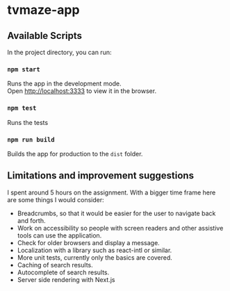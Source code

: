 # tvmaze-app


## Available Scripts

In the project directory, you can run:

### `npm start`

Runs the app in the development mode.\
Open [http://localhost:3333](http://localhost:3333) to view it in the browser.


### `npm test`

Runs the tests

### `npm run build`

Builds the app for production to the `dist` folder.


## Limitations and improvement suggestions

I spent around 5 hours on the assignment. With a bigger time frame here are some things I would consider:

 - Breadcrumbs, so that it would be easier for the user to navigate back and forth.
 - Work on accessibility so people with screen readers and other assistive tools can use the application.
 - Check for older browsers and display a message.
 - Localization with a library such as react-intl or similar.
 - More unit tests, currently only the basics are covered.
 - Caching of search results.
 - Autocomplete of search results.
 - Server side rendering with Next.js 

